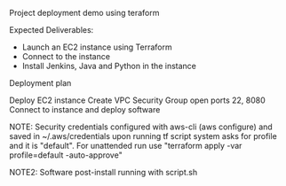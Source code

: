 Project deployment demo using teraform

Expected Deliverables:

- Launch an EC2 instance using Terraform
- Connect to the instance
- Install Jenkins, Java and Python in the instance

Deployment plan

 Deploy EC2 instance
 Create VPC 
 Security Group open ports 22, 8080
 Connect to instance and deploy software

 NOTE: Security credentials configured with aws-cli (aws configure)
 and saved in ~/.aws/credentials upon running tf script system asks 
 for profile and it is "default". For unattended run use "terraform apply -var profile=default -auto-approve"
 
 NOTE2: Software post-install running with script.sh 
